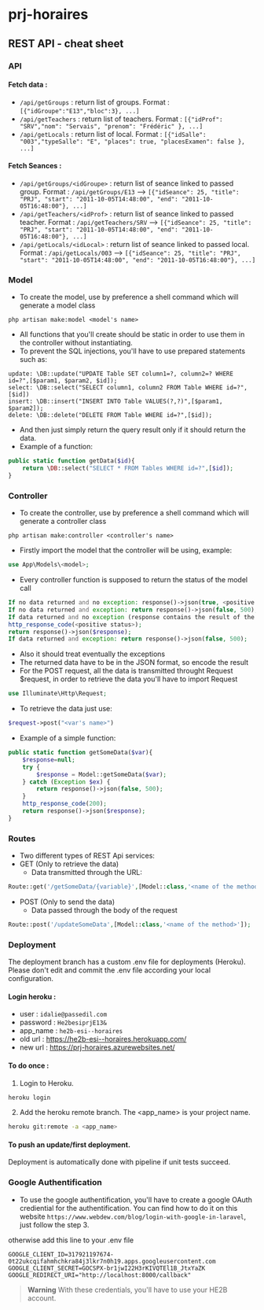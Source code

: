 # prj-horaires
## REST API - cheat sheet
### API
#### Fetch data :
- ```/api/getGroups``` : return list of groups. Format : ```[{"idGroupe":"E13","bloc":3}, ...]```
- ```/api/getTeachers``` : return list of teachers. Format : ```[{"idProf": "SRV","nom": "Servais", "prenom": "Frédéric" }, ...]```
- ```/api/getLocals``` : return list of local. Format : ```[{"idSalle": "003","typeSalle": "E", "places": true, "placesExamen": false }, ...]```

#### Fetch Seances :
- ```/api/getGroups/<idGroupe>``` : return list of seance linked to passed group. Format : ```/api/getGroups/E13``` --> ```[{"idSeance": 25, "title": "PRJ", "start": "2011-10-05T14:48:00", "end": "2011-10-05T16:48:00"}, ...]```
- ```/api/getTeachers/<idProf>``` : return list of seance linked to passed teacher. Format : ```/api/getTeachers/SRV``` --> ```[{"idSeance": 25, "title": "PRJ", "start": "2011-10-05T14:48:00", "end": "2011-10-05T16:48:00"}, ...]```
- ```/api/getLocals/<idLocal>``` : return list of seance linked to passed local. Format : ```/api/getLocals/003``` --> ```[{"idSeance": 25, "title": "PRJ", "start": "2011-10-05T14:48:00", "end": "2011-10-05T16:48:00"}, ...]```

### Model
- To create the model, use by preference a shell command which will generate a model class
```
php artisan make:model <model's name>
```
- All functions that you'll create should be static in order to use them in the controller without instantiating.
- To prevent the SQL injections, you'll have to use prepared statements such as:
```
update: \DB::update("UPDATE Table SET column1=?, column2=? WHERE id=?",[$param1, $param2, $id]);
select: \DB::select("SELECT column1, column2 FROM Table WHERE id=?",[$id])
insert: \DB::insert("INSERT INTO Table VALUES(?,?)",[$param1, $param2]);
delete: \DB::delete("DELETE FROM Table WHERE id=?",[$id]);
```
- And then just simply return the query result only if it should return the data.
- Example of a function:
```php
public static function getData($id){
    return \DB::select("SELECT * FROM Tables WHERE id=?",[$id]);
}
```

### Controller
- To create the controller, use by preference a shell command which will generate a controller class
```
php artisan make:controller <controller's name>
```
- Firstly import the model that the controller will be using, example:
```php
use App\Models\<model>;
```
- Every controller function is supposed to return the status of the model call
```php
If no data returned and no exception: response()->json(true, <positive status>);
If no data returned and exception: return response()->json(false, 500);
If data returned and no exception (response contains the result of the query executed by the model): 
http_response_code(<positive status>);
return response()->json($response);
If data returned and exception: return response()->json(false, 500);
```
- Also it should treat eventually the exceptions
- The returned data have to be in the JSON format, so encode the result 
- For the POST request, all the data is transmitted throught Request $request, in order to retrieve the data you'll have to import Request 
```php
use Illuminate\Http\Request;
```
- To retrieve the data just use:
```php
$request->post("<var's name>")
```
- Example of a simple function: 
```php
public static function getSomeData($var){
    $response=null;
    try {
        $response = Model::getSomeData($var);
    } catch (Exception $ex) {
        return response()->json(false, 500);
    }
    http_response_code(200);
    return response()->json($response);
}
``` 
### Routes
- Two different types of REST Api services:
- GET (Only to retrieve the data)
    - Data transmitted through the URL:
```php
Route::get('/getSomeData/{variable}',[Model::class,'<name of the method>']);
```
- POST (Only to send the data)
    - Data passed through the body of the request
```php
Route::post('/updateSomeData',[Model::class,'<name of the method>']);
```

### Deployment
The deployment branch has a custom .env file for deployments (Heroku). Please don't edit and commit the .env file according your local configuration. 
#### Login heroku :
- user : ```idalie@passedil.com```
- password : ```He2besiprjE13&```
- app_name : ```he2b-esi--horaires```
- old url : https://he2b-esi--horaires.herokuapp.com/
- new url : https://prj-horaires.azurewebsites.net/
#### To do once :
1. Login to Heroku.
```bash
heroku login
```

2. Add the heroku remote branch. The <app_name> is your project name.
```bash
heroku git:remote -a <app_name>
```

#### To push an update/first deployment.
Deployment is automatically done with pipeline if unit tests succeed.
### Google Authentification 
- To use the google authentification, you'll have to create a google OAuth crediential for the authentification. You can find how to do it on this website 
```https://www.webdew.com/blog/login-with-google-in-laravel```, just follow the step 3.

otherwise add this line to your .env file 
```
GOOGLE_CLIENT_ID=317921197674-0t22ukcqifahmhchkra84j3lkr7n0h19.apps.googleusercontent.com 
GOOGLE_CLIENT_SECRET=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
GOOGLE_REDIRECT_URI="http://localhost:8000/callback" 
```
> **Warning** With these credentials, you'll have to use your HE2B account.
